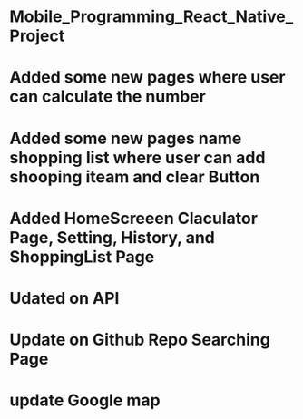 ﻿# Mobile_Programming_React_Native_Project
# Added some new pages where user can calculate the number 
# Added some new pages name shopping list where user can add shooping iteam and clear Button
# Added HomeScreeen Claculator Page, Setting, History, and ShoppingList Page 
# Udated on API 
# Update on Github Repo Searching Page 
# update Google map 
